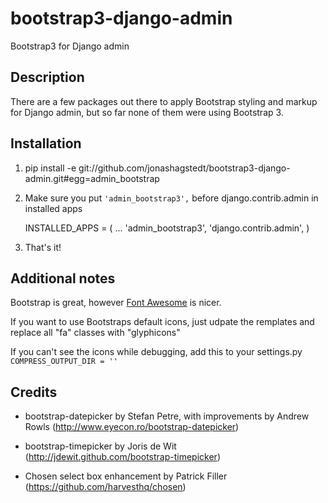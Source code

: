 bootstrap3-django-admin
=======================

Bootstrap3 for Django admin

## Description

There are a few packages out there to apply Bootstrap styling and markup for Django admin, but so far none of them were using Bootstrap 3.


## Installation 

1.  pip install -e git://github.com/jonashagstedt/bootstrap3-django-admin.git#egg=admin_bootstrap

2. Make sure you put ```'admin_bootstrap3',``` before django.contrib.admin in installed apps


    INSTALLED_APPS = (
    	...
        'admin_bootstrap3',
        'django.contrib.admin',
     )


3. That's it!


## Additional notes
Bootstrap is great, however [Font Awesome](http://fontawesome.io) is nicer.

If you want to use Bootstraps default icons, just udpate the remplates and replace all "fa" classes with "glyphicons"

If you can't see the icons while debugging, add this to your settings.py ```COMPRESS_OUTPUT_DIR = ''```

## Credits

*  bootstrap-datepicker by Stefan Petre, with improvements by Andrew Rowls
(http://www.eyecon.ro/bootstrap-datepicker)

* bootstrap-timepicker by Joris de Wit (http://jdewit.github.com/bootstrap-timepicker)

* Chosen select box enhancement by Patrick Filler (https://github.com/harvesthq/chosen)
